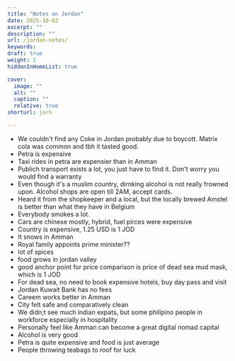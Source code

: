 ```yaml
---
title: "Notes on Jordan"
date: 2025-10-02
excerpt: ""
description: ""
url: /jordan-notes/
keywords:
draft: true
weight: 1
hiddenInHomeList: true

cover:
  image: ""
  alt: ""
  caption: ""
  relative: true
shorturl: jorn

---
```



- We couldn't find any Coke in Jordan probably due to boycott. Matrix cola was common and tbh it tasted good.
- Petra is expensive
- Taxi rides in petra are expensier than in Amman
- Publich transport exists a lot, you just have to find it. Don't worry you would find a warranty
- Even though it's a muslim country, dirnking alcohol is not really frowned upon. Alcohol shops are open till 2AM, accept cards.
- Heard it from the shopkeeper and a local, but the locally brewed Amstel is better than what they have in Belgium
- Everybody smokes a lot.
- Cars are chinese mostly, hybrid, fuel pirces were expensive
- Country is expensive, 1.25 USD is 1 JOD
- It snows in Amman
- Royal family appoints prime minister??
- lot of spices
- food grows in jordan valley
- good anchor point for price comparison is price of dead sea mud mask, which is 1 JOD
- For dead sea, no need to book expensive hotels, buy day pass and visit
- Jordan Kuwait Bank has no fees
- Careem works better in Amman
- City felt safe and comparatively clean
- We didn;t see much indian expats, but some philipino people in workforce especially in hospitality
- Personally feel like Amman can become a great digital nomad capital
- Alcohol is very good
- Petra is quite expensive and food is just average
- People throwing teabags to roof for luck